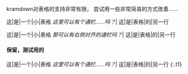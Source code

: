 kramdown对表格的支持非常有限，
尝试用一些非常简易的方式改善……

<div markdown='1'>
	
这|是|一个|小|表格
_这里可以有个通栏……吗？_|
这|是|表格|的|另一行

<style>
:scope tr:nth-of-type(2) td { border: 0 }
:scope tr:nth-of-type(2) td:first-child { position: absolute }
</style>

</div>
<div markdown='1'>
	
这|是|一个|小|表格
_那可以有右侧对齐的通栏吗？_|
这|是|表格|的|另一行

<style>
:scope tr:nth-of-type(2) td{
	text-align: right;
	width: 100%;
	box-sizing: border-box;
}
</style>
</div>

#### 保留，测试用的

这|是|一个|小|表格
_这里可以有个通栏……吗？_|
这|是|表格|的|另一行
{:.t1}
<style>
	.t1 tr:nth-of-type(2) td{color:red}
</style>
